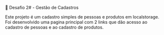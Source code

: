 🚀 Desafio 2# - Gestão de Cadastros

Este projeto é um cadastro simples de pessoas e produtos em localstorage.
Foi desenvolvido uma pagina principal com 2 links que dão acesso ao cadastro de pessoas e ao cadastro de produtos.
